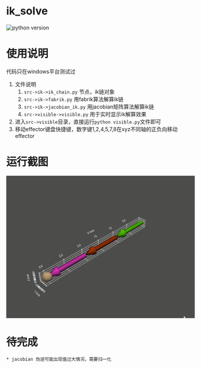 # ik_solve

![python version](https://img.shields.io/badge/python-3.6%2B-blue)

# 使用说明

代码只在windows平台测试过

1. 文件说明
    1. `src->ik->ik_chain.py` 节点，ik链对象
    2. `src->ik->fabrik.py` 用fabrik算法解算ik链
    3. `src->ik->jacobian_ik.py` 用jacobian矩阵算法解算ik链
    4. `src->visible->visible.py` 用于实时显示ik解算效果
2. 进入`src->visible`目录，直接运行`python visible.py`文件即可
3. 移动effector键盘快捷键，数字键1,2,4,5,7,8在xyz不同轴的正负向移动effector

# 运行截图

![demo](https://github.com/CHDQ/ik_solve/blob/main/demo.gif)

# 待完成

    * jacobian 伪逆可能出现值过大情况，需要归一化
